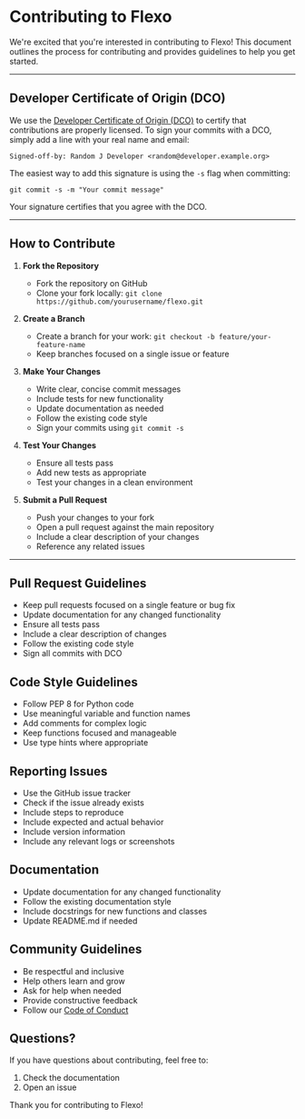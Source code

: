 # Contributing to Flexo

We're excited that you're interested in contributing to Flexo! This document outlines the process for contributing and provides guidelines to help you get started.

----

## Developer Certificate of Origin (DCO)

We use the [Developer Certificate of Origin (DCO)](https://developercertificate.org/) to certify that contributions are properly licensed. To sign your commits with a DCO, simply add a line with your real name and email:

    Signed-off-by: Random J Developer <random@developer.example.org>

The easiest way to add this signature is using the `-s` flag when committing:

    git commit -s -m "Your commit message"

Your signature certifies that you agree with the DCO.

----

## How to Contribute

1. **Fork the Repository**
   - Fork the repository on GitHub
   - Clone your fork locally: `git clone https://github.com/yourusername/flexo.git`

2. **Create a Branch**
   - Create a branch for your work: `git checkout -b feature/your-feature-name`
   - Keep branches focused on a single issue or feature

3. **Make Your Changes**
   - Write clear, concise commit messages
   - Include tests for new functionality
   - Update documentation as needed
   - Follow the existing code style
   - Sign your commits using `git commit -s`

4. **Test Your Changes**
   - Ensure all tests pass
   - Add new tests as appropriate
   - Test your changes in a clean environment

5. **Submit a Pull Request**
   - Push your changes to your fork
   - Open a pull request against the main repository
   - Include a clear description of your changes
   - Reference any related issues

----

## Pull Request Guidelines

- Keep pull requests focused on a single feature or bug fix
- Update documentation for any changed functionality
- Ensure all tests pass
- Include a clear description of changes
- Follow the existing code style
- Sign all commits with DCO

## Code Style Guidelines

- Follow PEP 8 for Python code
- Use meaningful variable and function names
- Add comments for complex logic
- Keep functions focused and manageable
- Use type hints where appropriate

## Reporting Issues

- Use the GitHub issue tracker
- Check if the issue already exists
- Include steps to reproduce
- Include expected and actual behavior
- Include version information
- Include any relevant logs or screenshots

## Documentation

- Update documentation for any changed functionality
- Follow the existing documentation style
- Include docstrings for new functions and classes
- Update README.md if needed

## Community Guidelines

- Be respectful and inclusive
- Help others learn and grow
- Ask for help when needed
- Provide constructive feedback
- Follow our [Code of Conduct](CODE_OF_CONDUCT.md)

## Questions?

If you have questions about contributing, feel free to:

1. Check the documentation
2. Open an issue

Thank you for contributing to Flexo!
